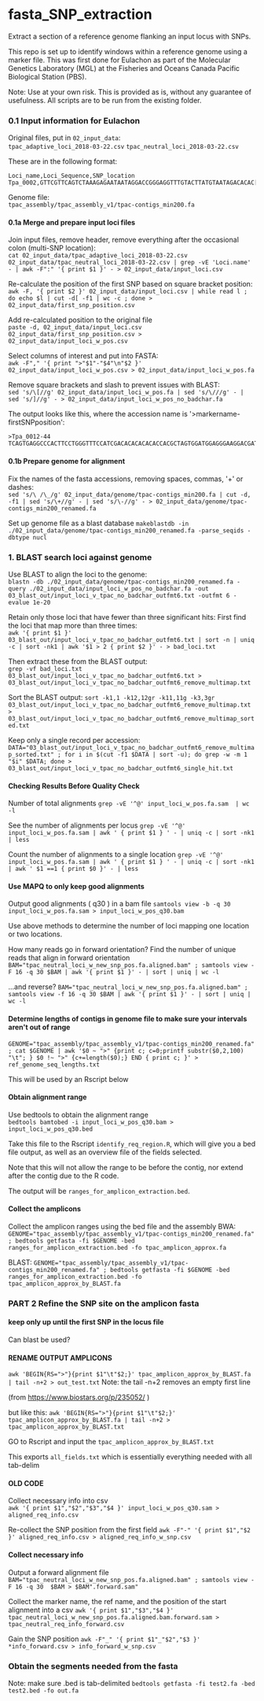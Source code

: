 # fasta_SNP_extraction
Extract a section of a reference genome flanking an input locus with SNPs.

This repo is set up to identify windows within a reference genome using a marker file. This was first done for Eulachon as part of the Molecular Genetics Laboratory (MGL) at the Fisheries and Oceans Canada Pacific Biological Station (PBS).      

Note: Use at your own risk. This is provided as is, without any guarantee of usefulness.
All scripts are to be run from the existing folder.   


### 0.1 Input information for Eulachon
Original files, put in `02_input_data`:    
`tpac_adaptive_loci_2018-03-22.csv`
`tpac_neutral_loci_2018-03-22.csv`

These are in the following format:    
```
Loci_name,Loci_Sequence,SNP_location
Tpa_0002,GTTCGTTCAGTCTAAAGAGAATAATAGGACCGGGAGGTTTGTACTTATGTAATAGACACAC[A/T]CACATACATATGCGCA,62
```

Genome file:    
`tpac_assembly/tpac_assembly_v1/tpac-contigs_min200.fa`


#### 0.1a Merge and prepare input loci files
Join input files, remove header, remove everything after the occasional colon (multi-SNP location):     
`cat 02_input_data/tpac_adaptive_loci_2018-03-22.csv 02_input_data/tpac_neutral_loci_2018-03-22.csv | grep -vE 'Loci.name' - | awk -F":" '{ print $1 }' - > 02_input_data/input_loci.csv`

Re-calculate the position of the first SNP based on square bracket position:         
`awk -F, '{ print $2 }' 02_input_data/input_loci.csv | while read l ; do echo $l | cut -d[ -f1 | wc -c ; done > 02_input_data/first_snp_position.csv`

Add re-calculated position to the original file   
`paste -d, 02_input_data/input_loci.csv 02_input_data/first_snp_position.csv > 02_input_data/input_loci_w_pos.csv`   

Select columns of interest and put into FASTA:      
`awk -F"," '{ print ">"$1"-"$4"\n"$2 }' 02_input_data/input_loci_w_pos.csv > 02_input_data/input_loci_w_pos.fa`   

Remove square brackets and slash to prevent issues with BLAST:    
`sed 's/\[//g' 02_input_data/input_loci_w_pos.fa | sed 's/\///g' - | sed 's/]//g' - > 02_input_data/input_loci_w_pos_no_badchar.fa`

The output looks like this, where the accession name is '>markername-firstSNPposition':    
```
>Tpa_0012-44
TCAGTGAGGCCCACTTCCTGGGTTTCCATCGACACACACACACCACGCTAGTGGATGGAGGGAAGGACGATTCAGGGA
```

#### 0.1b Prepare genome for alignment    
Fix the names of the fasta accessions, removing spaces, commas, '+' or dashes:         
`sed 's/\ /\_/g' 02_input_data/genome/tpac-contigs_min200.fa | cut -d, -f1 | sed 's/\+//g' - | sed 's/\-//g' - > 02_input_data/genome/tpac-contigs_min200_renamed.fa`

Set up genome file as a blast database
`makeblastdb -in ./02_input_data/genome/tpac-contigs_min200_renamed.fa -parse_seqids -dbtype nucl`



### 1. BLAST search loci against genome 
Use BLAST to align the loci to the genome:    
`blastn -db ./02_input_data/genome/tpac-contigs_min200_renamed.fa -query ./02_input_data/input_loci_w_pos_no_badchar.fa -out 03_blast_out/input_loci_v_tpac_no_badchar_outfmt6.txt -outfmt 6 -evalue 1e-20` 


Retain only those loci that have fewer than three significant hits:
First find the loci that map more than three times:      
`awk '{ print $1 }' 03_blast_out/input_loci_v_tpac_no_badchar_outfmt6.txt | sort -n | uniq -c | sort -nk1 | awk '$1 > 2 { print $2 }' - > bad_loci.txt`

Then extract these from the BLAST output:   
`grep -vf bad_loci.txt 03_blast_out/input_loci_v_tpac_no_badchar_outfmt6.txt > 03_blast_out/input_loci_v_tpac_no_badchar_outfmt6_remove_multimap.txt`

Sort the BLAST output:
`sort -k1,1 -k12,12gr -k11,11g -k3,3gr 03_blast_out/input_loci_v_tpac_no_badchar_outfmt6_remove_multimap.txt > 03_blast_out/input_loci_v_tpac_no_badchar_outfmt6_remove_multimap_sorted.txt`

Keep only a single record per accession:    
`DATA="03_blast_out/input_loci_v_tpac_no_badchar_outfmt6_remove_multimap_sorted.txt" ; for i in $(cut -f1 $DATA | sort -u); do grep -w -m 1 "$i" $DATA; done > 03_blast_out/input_loci_v_tpac_no_badchar_outfmt6_single_hit.txt`


#### Checking Results Before Quality Check
Number of total alignments
`grep -vE '^@' input_loci_w_pos.fa.sam  | wc -l`

See the number of alignments per locus
`grep -vE '^@' input_loci_w_pos.fa.sam | awk ' { print $1 } ' - | uniq -c | sort -nk1 | less`   

Count the number of alignments to a single location
`grep -vE '^@' input_loci_w_pos.fa.sam | awk ' { print $1 } ' - | uniq -c | sort -nk1 | awk ' $1 ==1 { print $0 }' - | less`


#### Use MAPQ to only keep good alignments  
Output good alignments ( q30 ) in a bam file
`samtools view -b -q 30 input_loci_w_pos.fa.sam > input_loci_w_pos_q30.bam`

Use above methods to determine the number of loci mapping one location or two locations.


How many reads go in forward orientation?
Find the number of unique reads that align in forward orientation
`BAM="tpac_neutral_loci_w_new_snp_pos.fa.aligned.bam" ; samtools view -F 16 -q 30 $BAM | awk '{ print $1 }' - | sort | uniq | wc -l`

...and reverse?
`BAM="tpac_neutral_loci_w_new_snp_pos.fa.aligned.bam" ; samtools view -f 16 -q 30 $BAM | awk '{ print $1 }' - | sort | uniq | wc -l`


#### Determine lengths of contigs in genome file to make sure your intervals aren't out of range
`GENOME="tpac_assembly/tpac_assembly_v1/tpac-contigs_min200_renamed.fa" ; cat $GENOME | awk '$0 ~ ">" {print c; c=0;printf substr($0,2,100) "\t"; } $0 !~ ">" {c+=length($0);} END { print c; }' >  ref_genome_seq_lengths.txt`

This will be used by an Rscript below



#### Obtain alignment range
Use bedtools to obtain the alignment range   
`bedtools bamtobed -i input_loci_w_pos_q30.bam > input_loci_w_pos_q30.bed`

Take this file to the Rscript `identify_req_region.R`, which will give you a bed file output, as well as an overview file of the fields selected.   

Note that this will not allow the range to be before the contig, nor extend after the contig due to the R code. 

The output will be `ranges_for_amplicon_extraction.bed`.    

#### Collect the amplicons ####
Collect the amplicon ranges using the bed file and the assembly
BWA:
`GENOME="tpac_assembly/tpac_assembly_v1/tpac-contigs_min200_renamed.fa" ; bedtools getfasta -fi $GENOME -bed ranges_for_amplicon_extraction.bed -fo tpac_amplicon_approx.fa`

BLAST:
`GENOME="tpac_assembly/tpac_assembly_v1/tpac-contigs_min200_renamed.fa" ; bedtools getfasta -fi $GENOME -bed ranges_for_amplicon_extraction.bed -fo tpac_amplicon_approx_by_BLAST.fa`

### PART 2 Refine the SNP site on the amplicon fasta
#### keep only up until the first SNP in the locus file
Can blast be used?






#### RENAME OUTPUT AMPLICONS
`awk 'BEGIN{RS=">"}{print $1"\t"$2;}' tpac_amplicon_approx_by_BLAST.fa | tail -n+2 > out_test.txt`
Note: the tail -n+2 removes an empty first line

(from https://www.biostars.org/p/235052/ )

but like this:
`awk 'BEGIN{RS=">"}{print $1"\t"$2;}' tpac_amplicon_approx_by_BLAST.fa | tail -n+2 > tpac_amplicon_approx_by_BLAST.txt`


GO to Rscript and input the `tpac_amplicon_approx_by_BLAST.txt`

This exports `all_fields.txt`
which is essentially everything needed with all tab-delim











#### OLD CODE ####


Collect necessary info into csv   
`awk '{ print $1","$2","$3","$4 }' input_loci_w_pos_q30.sam > aligned_req_info.csv`

Re-collect the SNP position from the first field
`awk -F"-" '{ print $1","$2 }' aligned_req_info.csv > aligned_req_info_w_snp.csv`



#### Collect necessary info
Output a forward alignment file
`BAM="tpac_neutral_loci_w_new_snp_pos.fa.aligned.bam" ; samtools view -F 16 -q 30  $BAM > $BAM".forward.sam"`

Collect the marker name, the ref name, and the position of the start alignment into a csv
`awk '{ print $1","$3","$4 }' tpac_neutral_loci_w_new_snp_pos.fa.aligned.bam.forward.sam > tpac_neutral_req_info_forward.csv`

Gain the SNP position
`awk -F"_" '{ print $1"_"$2","$3 }' *info_forward.csv > info_forward_w_snp.csv`


### Obtain the segments needed from the fasta
Note: make sure .bed is tab-delimited
`bedtools getfasta -fi test2.fa -bed test2.bed -fo out.fa`


